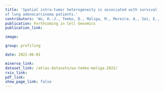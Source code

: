```yaml
---
title: 'Spatial intra-tumor heterogeneity is associated with survival
of lung adenocarcinoma patients.'
contributors: 'Wu, H.-J., Temko, D., Maliga, M., Moreira. A., Sei, E., Conterno Minussi, D., Dean, J., Lee, C. Xu, Q., ... Michor, F. (2022).'
publication: Forthcoming in Cell Genomics
publication_link:

image:

group: profiling

date: 2022-06-01

minerva_link:
dataset_link: /atlas-datasets/wu-temko-maliga-2022/
rxiv_link:
pdf_link:
show_page_link: false
---
```

